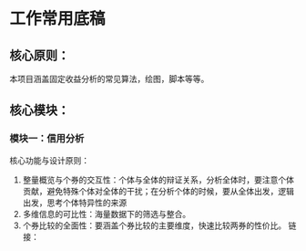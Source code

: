 # 工作常用底稿
## 核心原则：
本项目涵盖固定收益分析的常见算法，绘图，脚本等等。
## 核心模块：
### 模块一：信用分析
核心功能与设计原则：
1. 整量概览与个券的交互性：个体与全体的辩证关系，分析全体时，要注意个体贡献，避免特殊个体对全体的干扰；在分析个体的时候，要从全体出发，逻辑出发，思考个体特异性的来源
2. 多维信息的可比性：海量数据下的筛选与整合。
3. 个券比较的全面性：要涵盖个券比较的主要维度，快速比较两券的性价比。
链接：
### 